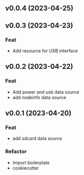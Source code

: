 ## v0.0.4 (2023-04-25)

## v0.0.3 (2023-04-23)

### Feat

- Add resource for USB interface

## v0.0.2 (2023-04-22)

### Feat

- Add power and usb data source
- add nodeinfo data source

## v0.0.1 (2023-04-20)

### Feat

- add sdcard data source

### Refactor

- Import boilerplate
- cookiecutter
